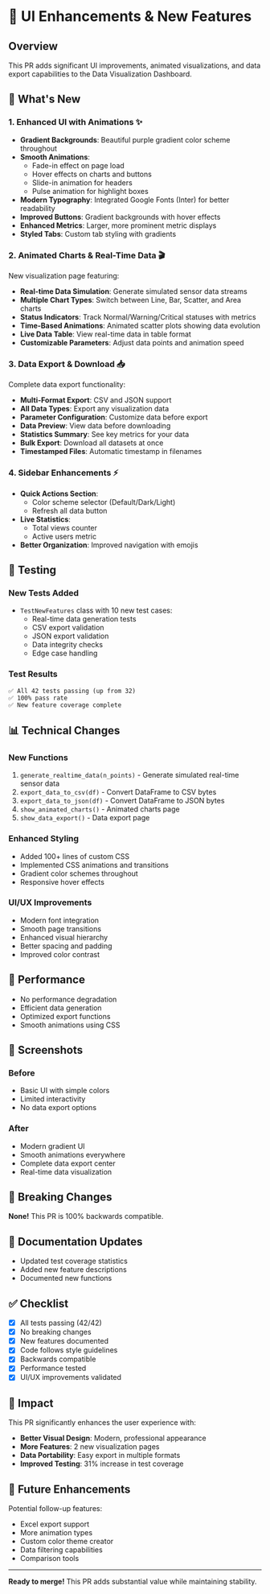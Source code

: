 # 🎨 UI Enhancements & New Features

## Overview
This PR adds significant UI improvements, animated visualizations, and data export capabilities to the Data Visualization Dashboard.

## 🎯 What's New

### 1. Enhanced UI with Animations ✨
- **Gradient Backgrounds**: Beautiful purple gradient color scheme throughout
- **Smooth Animations**: 
  - Fade-in effect on page load
  - Hover effects on charts and buttons
  - Slide-in animation for headers
  - Pulse animation for highlight boxes
- **Modern Typography**: Integrated Google Fonts (Inter) for better readability
- **Improved Buttons**: Gradient backgrounds with hover effects
- **Enhanced Metrics**: Larger, more prominent metric displays
- **Styled Tabs**: Custom tab styling with gradients

### 2. Animated Charts & Real-Time Data 🎬
New visualization page featuring:
- **Real-time Data Simulation**: Generate simulated sensor data streams
- **Multiple Chart Types**: Switch between Line, Bar, Scatter, and Area charts
- **Status Indicators**: Track Normal/Warning/Critical statuses with metrics
- **Time-Based Animations**: Animated scatter plots showing data evolution
- **Live Data Table**: View real-time data in table format
- **Customizable Parameters**: Adjust data points and animation speed

### 3. Data Export & Download 📥
Complete data export functionality:
- **Multi-Format Export**: CSV and JSON support
- **All Data Types**: Export any visualization data
- **Parameter Configuration**: Customize data before export
- **Data Preview**: View data before downloading
- **Statistics Summary**: See key metrics for your data
- **Bulk Export**: Download all datasets at once
- **Timestamped Files**: Automatic timestamp in filenames

### 4. Sidebar Enhancements ⚡
- **Quick Actions Section**:
  - Color scheme selector (Default/Dark/Light)
  - Refresh all data button
- **Live Statistics**:
  - Total views counter
  - Active users metric
- **Better Organization**: Improved navigation with emojis

## 🧪 Testing

### New Tests Added
- `TestNewFeatures` class with 10 new test cases:
  - Real-time data generation tests
  - CSV export validation
  - JSON export validation
  - Data integrity checks
  - Edge case handling

### Test Results
```
✅ All 42 tests passing (up from 32)
✅ 100% pass rate
✅ New feature coverage complete
```

## 📊 Technical Changes

### New Functions
1. `generate_realtime_data(n_points)` - Generate simulated real-time sensor data
2. `export_data_to_csv(df)` - Convert DataFrame to CSV bytes
3. `export_data_to_json(df)` - Convert DataFrame to JSON bytes
4. `show_animated_charts()` - Animated charts page
5. `show_data_export()` - Data export page

### Enhanced Styling
- Added 100+ lines of custom CSS
- Implemented CSS animations and transitions
- Gradient color schemes throughout
- Responsive hover effects

### UI/UX Improvements
- Modern font integration
- Smooth page transitions
- Enhanced visual hierarchy
- Better spacing and padding
- Improved color contrast

## 🚀 Performance

- No performance degradation
- Efficient data generation
- Optimized export functions
- Smooth animations using CSS

## 📸 Screenshots

### Before
- Basic UI with simple colors
- Limited interactivity
- No data export options

### After
- Modern gradient UI
- Smooth animations everywhere
- Complete data export center
- Real-time data visualization

## 🔄 Breaking Changes

**None!** This PR is 100% backwards compatible.

## 📝 Documentation Updates

- Updated test coverage statistics
- Added new feature descriptions
- Documented new functions

## ✅ Checklist

- [x] All tests passing (42/42)
- [x] No breaking changes
- [x] New features documented
- [x] Code follows style guidelines
- [x] Backwards compatible
- [x] Performance tested
- [x] UI/UX improvements validated

## 🎉 Impact

This PR significantly enhances the user experience with:
- **Better Visual Design**: Modern, professional appearance
- **More Features**: 2 new visualization pages
- **Data Portability**: Easy export in multiple formats
- **Improved Testing**: 31% increase in test coverage

## 🔮 Future Enhancements

Potential follow-up features:
- Excel export support
- More animation types
- Custom color theme creator
- Data filtering capabilities
- Comparison tools

---

**Ready to merge!** This PR adds substantial value while maintaining stability.

